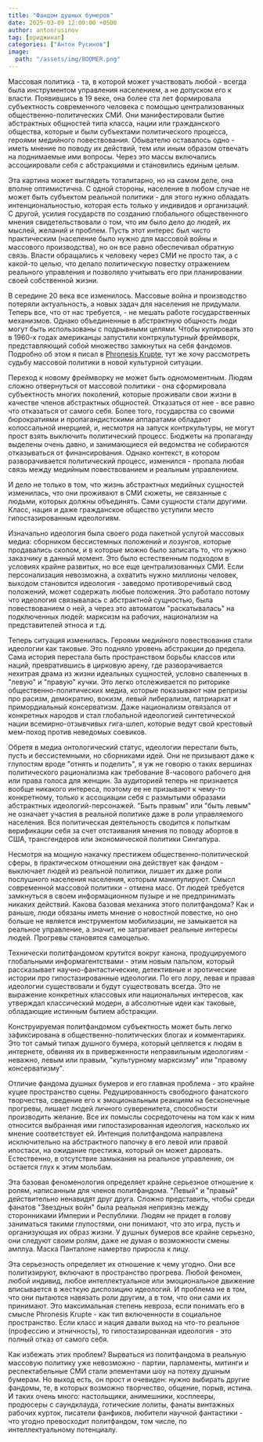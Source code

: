 ```yaml
---
title: "Фандом душных бумеров"
date: 2025-03-09 12:00:00 +0500
author: antonrusinov
tag: [ориджинал]
categories: ["Антон Русинов"]
image:
  path: "/assets/img/BOOMER.png"
---
```


Массовая политика - та, в которой может участвовать любой - всегда была инструментом управления населением, а не допуском его к власти. Появившись в 19 веке, она более ста лет формировала субъектность современного человека с помощью централизованных общественно-политических СМИ. Они манифестировали бытие абстрактных общностей типа класса, нации или гражданского общества, которые и были субъектами политического процесса, героями медийного повествования. Обывателю оставалось одно - иметь мнение по поводу их действий, тем или иным образом отвечать на поднимаемые ими вопросы. Через это массы включались ассоциировали себя с абстракциями и становились единым целым.

Эта картина может выглядеть тоталитарно, но на самом деле, она вполне оптимистична. С одной стороны, население в любом случае не может быть субъектом реальной политики - для этого нужно обладать интенциональностью, которая есть только у индивидов и организаций. С другой, усилия государств по созданию глобального общественного мнения свидетельствовали о том, что им было дело до людей, их мыслей, желаний и проблем. Пусть этот интерес был чисто практическим (население было нужно для массовой войны и массового производства), но он все равно обеспечивал обратную связь. Власти обращались к человеку через СМИ не просто так, а с какой-то целью, что делало политическую повестку отражением реального управления и позволяло учитывать его при планировании своей собственной жизни.

В середине 20 века все изменилось. Массовые война и производство потеряли актуальность, а новых задач для населения не придумали. Теперь все, что от нас требуется, - не мешать работе государственных механизмов. Однако объединенные в абстрактную общность люди могут быть использованы с подрывными целями. Чтобы купировать это в 1960-х годах американцы запустили контркультурный фреймворк, представляющий собой множество замкнутых на себя фандомов. Подробно об этом я писал в [Phronesis Krupte](https://boosty.to/rusinov/posts/e4f40d73-462d-446a-add6-7a5cc16d5ddd?share=post_link), тут же хочу рассмотреть судьбу массовой политики в новой культурной ситуации.

Переход к новому фреймворку не может быть одномоментным. Людям сложно отвернуться от массовой политики - она сформировала субъектность многих поколений, которые проживали свои жизни в качестве членов абстрактных общностей. Отказаться от нее - все равно что отказаться от самого себя. Более того, государства со своими бюрократиями и пропагандистскими аппаратами обладают колоссальной инерцией, и, несмотря на запуск контркультуры, не могут прост взять выключить политический процесс. Бюджеты на пропаганду выделены очень давно, и занимающиеся ей ведомства не собираются отказываться от финансирования. Однако контекст, в котором разворачивается политический процесс, изменился - пропала любая связь между медийным повествованием и реальным управлением.

И дело не только в том, что жизнь абстрактных медийных сущностей изменилась, что они проживают в СМИ сюжеты, не связанные с людьми, которых должны объединять. Сами сущности стали другими. Класс, нация и даже гражданское общество уступили место гипостазированным идеологиям.

Изначально идеология была своего рода пакетной услугой массовых медиа: сборником бессистемных положений и лозунгов, которые продавались скопом, и в которые можно было записать то, что нужно заказчику в данный момент. Это было естественным подходом в условиях крайне развитых, но все еще централизованных СМИ. Если персонализация невозможна, а охватить нужно миллионы человек, выходом становится идеология - заведомо противоречивый свод положений, может содержать любые положения. Это работало потому что идеология связывалась с абстрактной сущностью, была повествованием о ней, а через это автоматом "раскатывалась" на подключенных людей: марксизм на рабочих, национализм на представителей этноса и т.д.

Теперь ситуация изменилась. Героями медийного повествования стали идеологии как таковые. Это подняло уровень абстракции до предела. Сама история перестала быть пространством борьбы классов или наций, превратившись в цирковую арену, где разворачивается нехитрая драма из жизни идеальных сущностей, условно сваленных в "левую" и "правую" кучки. Это легко отслеживается по риторике общественно-политических медиа, которые показывают нам репризы про расизм, демократию, вокизм, левый либерализм, патриархат и примордиальный консерватизм. Даже национализм отвязался от конкретных народов и стал глобальной идеологией синтетической нации всемирно-отзывчивых гига-шлеп, которые ведут свой крестовый мем-поход против неведомых соевиков.

Обретя в медиа онтологический статус, идеологии перестали быть, пусть и бессистемными, но сборниками идей. Они не призывают даже к глупостям вроде "отнять и поделить", я уж не говорю о таких вершинах политического рационализма как требование 8-часового рабочего дня или права голоса для женщин. За аудиторией теперь не признается вообще никакого интереса, поэтому ее не призывают к чему-то конкретному, только к ассоциации себя с размытыми образами абстрактных идеологий-персонажей. "Быть правым" или "быть левым" не означает участия в реальной политике даже в роли управляемого населения. Вся политическая деятельность сводится к попыткам верификации себя за счет отстаивания мнения по поводу абортов в США, трансгендеров или экономической политики Сингапура.

Несмотря на мощную накачку престижем общественно-политической сферы, в практическом отношении она действует как фандом - выключает людей из реальной политики, лишает их даже роли послушного населения населения, которым манипулируют. Смысл современной массовой политики - отмена масс. От людей требуется замкнуться в своем информационном пузыре и не предпринимать никаких действий. Какова базовая механика этого политфандома? Как и раньше, люди обязаны иметь мнение о новостной повестке, но оно больше не является инструментом мобилизации, не замыкается на реальное управление, а значит, не затрагивает реальные интересы людей. Прогревы становятся самоцелью.

Технически политфандомом крутится вокруг канона, продуцируемого глобальными информагентствами - этим новым пальпом, который рассказывает научно-фантастические, детективные и эротические истории про гипостазированные идеологии. По его лору, левая и правая идеологии существовали и будут существовать всегда. Это не выражение конкретных классовых или национальных интересов, как утверждал классический модерн, а абсолютные идеи как таковые, обладающие истинным бытием абстракции.

Конструируемая политфандомом субъектность может быть легко зафиксирована в общественно-политических блогах и комментариях. Это тот самый типаж душного бумера, который цепляется к людям в интернете, обвиняя их в приверженности неправильным идеологиям - неважно, левым или правым, "культурному марксизму" или "правому консерватизму".

Отличие фандома душных бумеров и его главная проблема - это крайне куцее пространство сцены. Редуцированность свободного фанатского творчества, сведение его к эмоциональным реакциям на бесконечные прогревы, лишает людей личного суверенитета, способности производить желание. Все их помыслы сосредоточены на том как к ним относится выбранная ими гипостазированная идеология, насколько их мнение соответствует ей. Интенция политфандома направлена исключительно на абстрактного папочку в его левой или правой ипостаси, на ожидание престижа, который он может даровать. Естественно, в отсутствие замыкания на реальное управление, он остается глух к этим мольбам.

Эта базовая феноменология определяет крайне серьезное отношение к ролям, написанным для членов политфандома. "Левый" и "правый" действительно ненавидят друг друга. Сложно представить, чтобы среди фанатов "Звездных войн" была реальная неприязнь между сторонниками Империи и Республики. Людям не придет в голову заниматься такими глупостями, они понимают, что это игра, пусть и организующая их образ жизни. У душных бумеров все крайне серьезно, они следуют своим ролям, даже не думая о возможности смены амплуа. Маска Панталоне намертво приросла к лицу.

Эта серьезность определяет их отношение к чему угодно. Они все политизируют, включают в пространство прогрева. Любой феномен, любой индивид, любое интеллектуальное или эмоциональное движение вписывается в жесткую диспозицию идеологий. И проблема не в том, что они пытаются навязать роли другим, а в том, что они сами их принимают. Это максимальная степень невроза, если понимать его в смысле Phronesis Krupte - как тип включенности в социальное пространство. Если класс и нация давали выход на что-то реальное (профессию и этничность), то гипостазированная идеология - это полный отказ от самого себя.

Как избежать этих проблем? Вырваться из политфандома в реальную массовую политику уже невозможно - партии, парламенты, митинги и респектабельные СМИ стали элементами шоу на потеху душным бумерам. Но выход есть, он прост и очевиден: нужно выбирать другие фандомы, те, в которых возможно творчество, общение, порыв, истина. И таких очень много: настольщики, анимешники, косплееры, продюсеры с саундклауда, готические лолиты, фанаты винтажных рабочих курток, писатели фанфиков, любители научной фантастики - что угодно превосходит политфандом, том числе, по интеллектуальному потенциалу.
